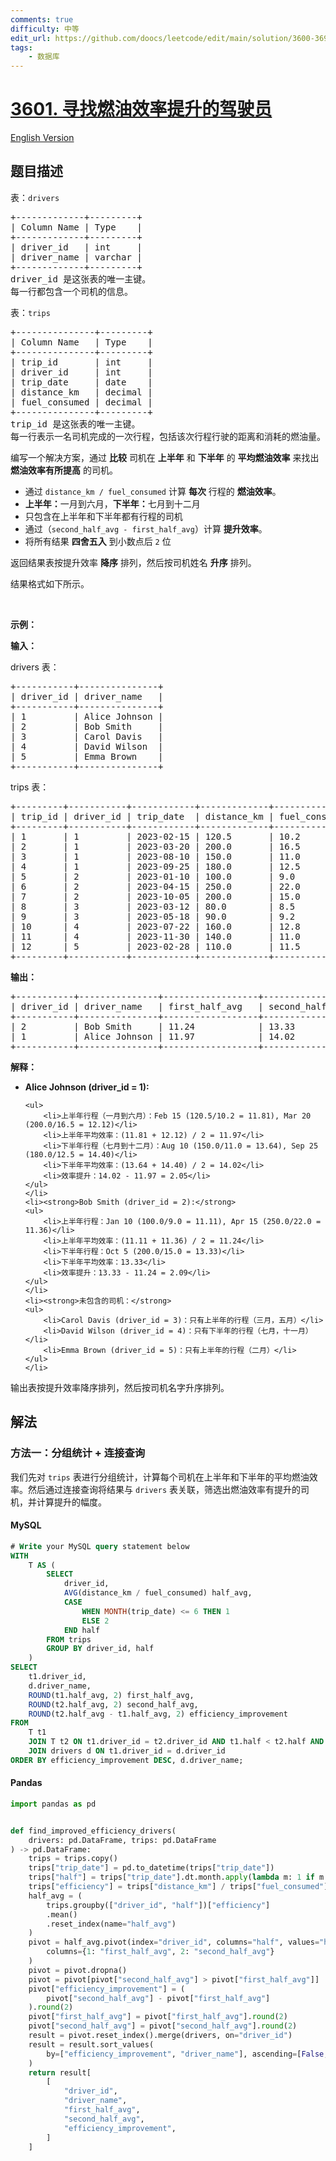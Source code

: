 ```yaml
---
comments: true
difficulty: 中等
edit_url: https://github.com/doocs/leetcode/edit/main/solution/3600-3699/3601.Find%20Drivers%20with%20Improved%20Fuel%20Efficiency/README.md
tags:
    - 数据库
---
```


<!-- problem:start -->

# [3601. 寻找燃油效率提升的驾驶员](https://leetcode.cn/problems/find-drivers-with-improved-fuel-efficiency)

[English Version](/solution/3600-3699/3601.Find%20Drivers%20with%20Improved%20Fuel%20Efficiency/README_EN.md)

## 题目描述

<!-- description:start -->

<p>表：<code>drivers</code></p>

<pre>
+-------------+---------+
| Column Name | Type    |
+-------------+---------+
| driver_id   | int     |
| driver_name | varchar |
+-------------+---------+
driver_id 是这张表的唯一主键。
每一行都包含一个司机的信息。
</pre>

<p>表：<code>trips</code></p>

<pre>
+---------------+---------+
| Column Name   | Type    |
+---------------+---------+
| trip_id       | int     |
| driver_id     | int     |
| trip_date     | date    |
| distance_km   | decimal |
| fuel_consumed | decimal |
+---------------+---------+
trip_id 是这张表的唯一主键。
每一行表示一名司机完成的一次行程，包括该次行程行驶的距离和消耗的燃油量。
</pre>

<p>编写一个解决方案，通过 <strong>比较</strong> 司机在 <strong>上半年</strong> 和 <strong>下半年</strong> 的 <strong>平均燃油效率</strong> 来找出 <strong>燃油效率有所提高</strong> 的司机。</p>

<ul>
	<li>通过&nbsp;<code>distance_km / fuel_consumed</code>&nbsp;计算 <strong>每次</strong>&nbsp;行程的 <strong>燃油效率</strong>。</li>
	<li><strong>上半年：</strong>一月到六月，<strong>下半年：</strong>七月到十二月</li>
	<li>只包含在上半年和下半年都有行程的司机</li>
	<li>通过（<code>second_half_avg - first_half_avg</code>）计算 <strong>提升效率</strong>。</li>
	<li>将所有结果 <strong>四舍五入</strong> 到小数点后 <code>2</code>&nbsp;位</li>
</ul>

<p>返回结果表按提升效率&nbsp;<strong>降序</strong> 排列，然后按司机姓名 <strong>升序</strong> 排列。</p>

<p>结果格式如下所示。</p>

<p>&nbsp;</p>

<p><strong class="example">示例：</strong></p>

<div class="example-block">
<p><strong>输入：</strong></p>

<p>drivers 表：</p>

<pre class="example-io">
+-----------+---------------+
| driver_id | driver_name   |
+-----------+---------------+
| 1         | Alice Johnson |
| 2         | Bob Smith     |
| 3         | Carol Davis   |
| 4         | David Wilson  |
| 5         | Emma Brown    |
+-----------+---------------+
</pre>

<p>trips 表：</p>

<pre class="example-io">
+---------+-----------+------------+-------------+---------------+
| trip_id | driver_id | trip_date  | distance_km | fuel_consumed |
+---------+-----------+------------+-------------+---------------+
| 1       | 1         | 2023-02-15 | 120.5       | 10.2          |
| 2       | 1         | 2023-03-20 | 200.0       | 16.5          |
| 3       | 1         | 2023-08-10 | 150.0       | 11.0          |
| 4       | 1         | 2023-09-25 | 180.0       | 12.5          |
| 5       | 2         | 2023-01-10 | 100.0       | 9.0           |
| 6       | 2         | 2023-04-15 | 250.0       | 22.0          |
| 7       | 2         | 2023-10-05 | 200.0       | 15.0          |
| 8       | 3         | 2023-03-12 | 80.0        | 8.5           |
| 9       | 3         | 2023-05-18 | 90.0        | 9.2           |
| 10      | 4         | 2023-07-22 | 160.0       | 12.8          |
| 11      | 4         | 2023-11-30 | 140.0       | 11.0          |
| 12      | 5         | 2023-02-28 | 110.0       | 11.5          |
+---------+-----------+------------+-------------+---------------+
</pre>

<p><strong>输出：</strong></p>

<pre class="example-io">
+-----------+---------------+------------------+-------------------+------------------------+
| driver_id | driver_name   | first_half_avg   | second_half_avg   | efficiency_improvement |
+-----------+---------------+------------------+-------------------+------------------------+
| 2         | Bob Smith     | 11.24            | 13.33             | 2.10                   |
| 1         | Alice Johnson | 11.97            | 14.02             | 2.05                   |
+-----------+---------------+------------------+-------------------+------------------------+
</pre>

<p><strong>解释：</strong></p>

<ul>
	<li><strong>Alice Johnson (driver_id = 1):</strong>

    <ul>
    	<li>上半年行程（一月到六月）：Feb 15 (120.5/10.2 = 11.81), Mar 20 (200.0/16.5 = 12.12)</li>
    	<li>上半年平均效率：(11.81 + 12.12) / 2 = 11.97</li>
    	<li>下半年行程（七月到十二月）：Aug 10 (150.0/11.0 = 13.64), Sep 25 (180.0/12.5 = 14.40)</li>
    	<li>下半年平均效率：(13.64 + 14.40) / 2 = 14.02</li>
    	<li>效率提升：14.02 - 11.97 = 2.05</li>
    </ul>
    </li>
    <li><strong>Bob Smith (driver_id = 2):</strong>
    <ul>
    	<li>上半年行程：Jan 10 (100.0/9.0 = 11.11), Apr 15 (250.0/22.0 = 11.36)</li>
    	<li>上半年平均效率：(11.11 + 11.36) / 2 = 11.24</li>
    	<li>下半年行程：Oct 5 (200.0/15.0 = 13.33)</li>
    	<li>下半年平均效率：13.33</li>
    	<li>效率提升：13.33 - 11.24 = 2.09</li>
    </ul>
    </li>
    <li><strong>未包含的司机：</strong>
    <ul>
    	<li>Carol Davis (driver_id = 3)：只有上半年的行程（三月，五月）</li>
    	<li>David Wilson (driver_id = 4)：只有下半年的行程（七月，十一月）</li>
    	<li>Emma Brown (driver_id = 5)：只有上半年的行程（二月）</li>
    </ul>
    </li>

</ul>

<p>输出表按提升效率降序排列，然后按司机名字升序排列。</p>
</div>

<!-- description:end -->

## 解法

<!-- solution:start -->

### 方法一：分组统计 + 连接查询

我们先对 `trips` 表进行分组统计，计算每个司机在上半年和下半年的平均燃油效率。然后通过连接查询将结果与 `drivers` 表关联，筛选出燃油效率有提升的司机，并计算提升的幅度。

<!-- tabs:start -->

#### MySQL

```sql
# Write your MySQL query statement below
WITH
    T AS (
        SELECT
            driver_id,
            AVG(distance_km / fuel_consumed) half_avg,
            CASE
                WHEN MONTH(trip_date) <= 6 THEN 1
                ELSE 2
            END half
        FROM trips
        GROUP BY driver_id, half
    )
SELECT
    t1.driver_id,
    d.driver_name,
    ROUND(t1.half_avg, 2) first_half_avg,
    ROUND(t2.half_avg, 2) second_half_avg,
    ROUND(t2.half_avg - t1.half_avg, 2) efficiency_improvement
FROM
    T t1
    JOIN T t2 ON t1.driver_id = t2.driver_id AND t1.half < t2.half AND t1.half_avg < t2.half_avg
    JOIN drivers d ON t1.driver_id = d.driver_id
ORDER BY efficiency_improvement DESC, d.driver_name;
```

#### Pandas

```python
import pandas as pd


def find_improved_efficiency_drivers(
    drivers: pd.DataFrame, trips: pd.DataFrame
) -> pd.DataFrame:
    trips = trips.copy()
    trips["trip_date"] = pd.to_datetime(trips["trip_date"])
    trips["half"] = trips["trip_date"].dt.month.apply(lambda m: 1 if m <= 6 else 2)
    trips["efficiency"] = trips["distance_km"] / trips["fuel_consumed"]
    half_avg = (
        trips.groupby(["driver_id", "half"])["efficiency"]
        .mean()
        .reset_index(name="half_avg")
    )
    pivot = half_avg.pivot(index="driver_id", columns="half", values="half_avg").rename(
        columns={1: "first_half_avg", 2: "second_half_avg"}
    )
    pivot = pivot.dropna()
    pivot = pivot[pivot["second_half_avg"] > pivot["first_half_avg"]]
    pivot["efficiency_improvement"] = (
        pivot["second_half_avg"] - pivot["first_half_avg"]
    ).round(2)
    pivot["first_half_avg"] = pivot["first_half_avg"].round(2)
    pivot["second_half_avg"] = pivot["second_half_avg"].round(2)
    result = pivot.reset_index().merge(drivers, on="driver_id")
    result = result.sort_values(
        by=["efficiency_improvement", "driver_name"], ascending=[False, True]
    )
    return result[
        [
            "driver_id",
            "driver_name",
            "first_half_avg",
            "second_half_avg",
            "efficiency_improvement",
        ]
    ]
```

<!-- tabs:end -->

<!-- solution:end -->

<!-- problem:end -->
